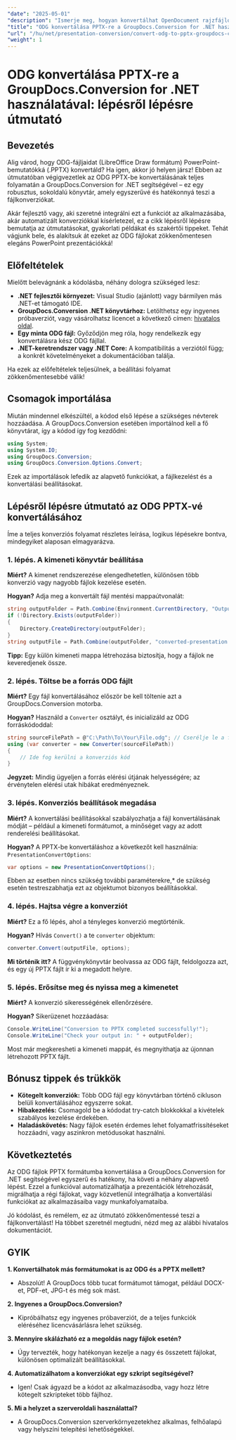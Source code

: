 ```yaml
---
"date": "2025-05-01"
"description": "Ismerje meg, hogyan konvertálhat OpenDocument rajzfájlokat (ODG) PowerPoint (PPTX) bemutatókká a GroupDocs.Conversion for .NET segítségével. Kövesse ezt a lépésről lépésre szóló útmutatót a dokumentum-munkafolyamatok hatékony automatizálásához."
"title": "ODG konvertálása PPTX-re a GroupDocs.Conversion for .NET használatával – lépésről lépésre útmutató"
"url": "/hu/net/presentation-conversion/convert-odg-to-pptx-groupdocs-conversion-net/"
"weight": 1
---
```


# ODG konvertálása PPTX-re a GroupDocs.Conversion for .NET használatával: lépésről lépésre útmutató

## Bevezetés

Alig várod, hogy ODG-fájljaidat (LibreOffice Draw formátum) PowerPoint-bemutatókká (.PPTX) konvertáld? Ha igen, akkor jó helyen jársz! Ebben az útmutatóban végigvezetlek az ODG PPTX-be konvertálásának teljes folyamatán a GroupDocs.Conversion for .NET segítségével – ez egy robusztus, sokoldalú könyvtár, amely egyszerűvé és hatékonnyá teszi a fájlkonverziókat.

Akár fejlesztő vagy, aki szeretné integrálni ezt a funkciót az alkalmazásába, akár automatizált konverziókkal kísérletezel, ez a cikk lépésről lépésre bemutatja az útmutatásokat, gyakorlati példákat és szakértői tippeket. Tehát vágjunk bele, és alakítsuk át ezeket az ODG fájlokat zökkenőmentesen elegáns PowerPoint prezentációkká!


## Előfeltételek

Mielőtt belevágnánk a kódolásba, néhány dologra szükséged lesz:

- **.NET fejlesztői környezet:** Visual Studio (ajánlott) vagy bármilyen más .NET-et támogató IDE.
- **GroupDocs.Conversion .NET könyvtárhoz:** Letölthetsz egy ingyenes próbaverziót, vagy vásárolhatsz licencet a következő címen: [hivatalos oldal](https://releases.groupdocs.com/conversion/net/).
- **Egy minta ODG fájl:** Győződjön meg róla, hogy rendelkezik egy konvertálásra kész ODG fájllal.
- **.NET-keretrendszer vagy .NET Core:** A kompatibilitás a verziótól függ; a konkrét követelményeket a dokumentációban találja.

Ha ezek az előfeltételek teljesülnek, a beállítási folyamat zökkenőmentesebbé válik!


## Csomagok importálása

Miután mindennel elkészültél, a kódod első lépése a szükséges névterek hozzáadása. A GroupDocs.Conversion esetében importálnod kell a fő könyvtárat, így a kódod így fog kezdődni:

```csharp
using System;
using System.IO;
using GroupDocs.Conversion;
using GroupDocs.Conversion.Options.Convert;
```
Ezek az importálások lefedik az alapvető funkciókat, a fájlkezelést és a konvertálási beállításokat.


## Lépésről lépésre útmutató az ODG PPTX-vé konvertálásához

Íme a teljes konverziós folyamat részletes leírása, logikus lépésekre bontva, mindegyiket alaposan elmagyarázva.


### 1. lépés. A kimeneti könyvtár beállítása

**Miért?** A kimenet rendszerezése elengedhetetlen, különösen több konverzió vagy nagyobb fájlok kezelése esetén.

**Hogyan?** Adja meg a konvertált fájl mentési mappaútvonalát:

```csharp
string outputFolder = Path.Combine(Environment.CurrentDirectory, "Output");
if (!Directory.Exists(outputFolder))
{
    Directory.CreateDirectory(outputFolder);
}
string outputFile = Path.Combine(outputFolder, "converted-presentation.pptx");
```
**Tipp:** Egy külön kimeneti mappa létrehozása biztosítja, hogy a fájlok ne keveredjenek össze.


### 2. lépés. Töltse be a forrás ODG fájlt

**Miért?** Egy fájl konvertálásához először be kell töltenie azt a GroupDocs.Conversion motorba.

**Hogyan?** Használd a `Converter` osztályt, és inicializáld az ODG forráskódoddal:

```csharp
string sourceFilePath = @"C:\Path\To\Your\File.odg"; // Cserélje le a fájl elérési útjával
using (var converter = new Converter(sourceFilePath))
{
    // Ide fog kerülni a konverziós kód
}
```
**Jegyzet:** Mindig ügyeljen a forrás elérési útjának helyességére; az érvénytelen elérési utak hibákat eredményeznek.


### 3. lépés. Konverziós beállítások megadása

**Miért?** A konvertálási beállításokkal szabályozhatja a fájl konvertálásának módját – például a kimeneti formátumot, a minőséget vagy az adott renderelési beállításokat.

**Hogyan?** A PPTX-be konvertáláshoz a következőt kell használnia: `PresentationConvertOptions`:

```csharp
var options = new PresentationConvertOptions();
```

Ebben az esetben nincs szükség további paraméterekre,* de szükség esetén testreszabhatja ezt az objektumot bizonyos beállításokkal.


### 4. lépés. Hajtsa végre a konverziót

**Miért?** Ez a fő lépés, ahol a tényleges konverzió megtörténik.

**Hogyan?** Hívás `Convert()` a te `converter` objektum:

```csharp
converter.Convert(outputFile, options);
```

**Mi történik itt?** A függvénykönyvtár beolvassa az ODG fájlt, feldolgozza azt, és egy új PPTX fájlt ír ki a megadott helyre.


### 5. lépés. Erősítse meg és nyissa meg a kimenetet

**Miért?** A konverzió sikerességének ellenőrzésére.

**Hogyan?** Sikerüzenet hozzáadása:

```csharp
Console.WriteLine("Conversion to PPTX completed successfully!");
Console.WriteLine("Check your output in: " + outputFolder);
```

Most már megkeresheti a kimeneti mappát, és megnyithatja az újonnan létrehozott PPTX fájlt.


## Bónusz tippek és trükkök

- **Kötegelt konverziók:** Több ODG fájl egy könyvtárban történő cikluson belüli konvertálásához egyszerre sokat.
- **Hibakezelés:** Csomagold be a kódodat try-catch blokkokkal a kivételek szabályos kezelése érdekében.
- **Haladáskövetés:** Nagy fájlok esetén érdemes lehet folyamatfrissítéseket hozzáadni, vagy aszinkron metódusokat használni.


## Következtetés

Az ODG fájlok PPTX formátumba konvertálása a GroupDocs.Conversion for .NET segítségével egyszerű és hatékony, ha követi a néhány alapvető lépést. Ezzel a funkcióval automatizálhatja a prezentációk létrehozását, migrálhatja a régi fájlokat, vagy közvetlenül integrálhatja a konvertálási funkciókat az alkalmazásaiba vagy munkafolyamataiba.

Jó kódolást, és remélem, ez az útmutató zökkenőmentessé teszi a fájlkonvertálást! Ha többet szeretnél megtudni, nézd meg az alábbi hivatalos dokumentációt.


## GYIK

**1. Konvertálhatok más formátumokat is az ODG és a PPTX mellett?**  
- Abszolút! A GroupDocs több tucat formátumot támogat, például DOCX-et, PDF-et, JPG-t és még sok mást.

**2. Ingyenes a GroupDocs.Conversion?**  
- Kipróbálhatsz egy ingyenes próbaverziót, de a teljes funkciók eléréséhez licencvásárlásra lehet szükség.

**3. Mennyire skálázható ez a megoldás nagy fájlok esetén?**  
- Úgy tervezték, hogy hatékonyan kezelje a nagy és összetett fájlokat, különösen optimalizált beállításokkal.

**4. Automatizálhatom a konverziókat egy szkript segítségével?**  
- Igen! Csak ágyazd be a kódot az alkalmazásodba, vagy hozz létre kötegelt szkripteket több fájlhoz.

**5. Mi a helyzet a szerveroldali használattal?**  
- A GroupDocs.Conversion szerverkörnyezetekhez alkalmas, felhőalapú vagy helyszíni telepítési lehetőségekkel.